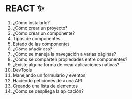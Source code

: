 # REACT ✨

1. ¿Cómo instalarlo?
2. ¿Cómo crear un proyecto?
3. ¿Cómo crear un componente?
4. Tipos de componentes
5. Estado de las componentes
6. ¿Cómo añadir css?
7. ¿Cómo se maneja la navegación a varias páginas?
8. ¿Cómo se comparten propiedades entre componentes?
9. ¿Existe alguna forma de crear aplicaciones nativas?
10. DevTools
11. Manejando un formulario y eventos
12. Haciendo peticiones de a una API
13. Creando una lista de elementos
14. ¿Cómo se despliega la aplicación?
